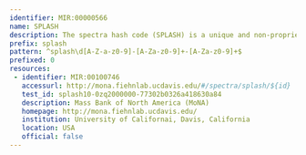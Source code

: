 ```yaml
---
identifier: MIR:00000566
name: SPLASH
description: The spectra hash code (SPLASH) is a unique and non-proprietary identifier for spectra, and is independent of how the spectra were acquired or processed. It can be easily calculated for a wide range of spectra, including Mass spectroscopy,  infrared spectroscopy, ultraviolet and nuclear magnetic resonance.
prefix: splash
pattern: ^splash\d[A-Z-a-z0-9]-[A-Za-z0-9]+-[A-Za-z0-9]+$
prefixed: 0
resources:
 - identifier: MIR:00100746
   accessurl: http://mona.fiehnlab.ucdavis.edu/#/spectra/splash/${id}
   test_id: splash10-0zq2000000-77302b0326a418630a84
   description: Mass Bank of North America (MoNA)
   homepage: http://mona.fiehnlab.ucdavis.edu/
   institution: University of Californai, Davis, California
   location: USA
   official: false
---
```

